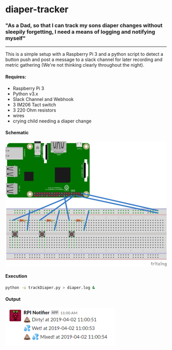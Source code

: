 # diaper-tracker


### "As a Dad, so that I can track my sons diaper changes without sleepily forgetting, I need a means of logging and notifying myself"
----

This is a simple setup with a Raspberry Pi 3 and a python script to detect a button push and post a message to a slack channel for later recording and metric gathering (We're not thinking clearly throughout the night).

#### Requires:
+ Raspberry Pi 3
+ Python v3.x
+ Slack Channel and Webhook
+ 3 IM206 Tact switch
+ 3 220 Ohm resistors
+ wires
+ crying child needing a diaper change

#### Schematic
![](diaper_tracker_sketch_bb.png)

#### Execution
```bash
python -u trackDiaper.py > diaper.log &
```

#### Output
![](slack_output.png)
